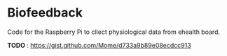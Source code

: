 Biofeedback
===========

Code for the Raspberry Pi to cllect physiological data from ehealth board.


**TODO** : https://gist.github.com/Mome/d733a9b89e08ecdcc913


